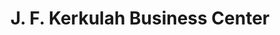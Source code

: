 ---
title: "J. F. Kerkulah Business Center"
url: /gbarnga/j-f-kerkulah-business-center/
shop: Elektronik
---